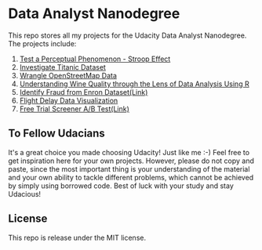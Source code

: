 # Data Analyst Nanodegree

This repo stores all my projects for the Udacity Data Analyst Nanodegree. The projects include:

1. [Test a Perceptual Phenomenon - Stroop Effect](https://github.com/georgeliu1998/data-analyst-nanodegree/tree/master/P1)
2. [Investigate Titanic Dataset](https://github.com/georgeliu1998/data-analyst-nanodegree/tree/master/P2)
3. [Wrangle OpenStreetMap Data](https://github.com/georgeliu1998/data-analyst-nanodegree/tree/master/P3)
4. [Understanding Wine Quality through the Lens of Data Analysis Using R](https://github.com/georgeliu1998/data-analyst-nanodegree/tree/master/P4)
5. [Identify Fraud from Enron Dataset(Link)](https://github.com/georgeliu1998/data-analyst-nanodegree/tree/master/P5)
6. [Flight Delay Data Visualization](https://gist.github.com/georgeliu1998/55cf6565d656206c4749)
7. [Free Trial Screener A/B Test(Link)](https://github.com/georgeliu1998/data-analyst-nanodegree/tree/master/P7)

## To Fellow Udacians
It's a great choice you made choosing Udacity! Just like me :-) Feel free to get inspiration here for your own projects. However, please do not copy and paste, since the most important thing is your understanding of the material and your own ability to tackle different problems, which cannot be achieved by simply using borrowed code. Best of luck with your study and stay Udacious!

## License
This repo is release under the MIT license.
